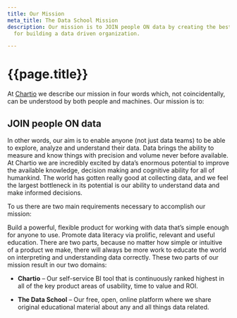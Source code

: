 ```yaml
---
title: Our Mission
meta_title: The Data School Mission
description: Our mission is to JOIN people ON data by creating the best free resources
  for building a data driven organization.

---
```

<h1 class="title centered mb-5">{{page.title}}</h1>

At [Chartio](https://chartio.com/) we describe our mission in four words which, not coincidentally, can be understood by both people and machines. Our mission is to:

## JOIN people ON data

In other words, our aim is to enable anyone (not just data teams) to be able to explore, analyze and understand their data. Data brings the ability to measure and know things with precision and volume never before available. At Chartio we are incredibly excited by data’s enormous potential to improve the available knowledge, decision making and cognitive ability for all of humankind. The world has gotten really good at collecting data, and we feel the largest bottleneck in its potential is our ability to understand data and make informed decisions.

To us there are two main requirements necessary to accomplish our mission:

Build a powerful, flexible product for working with data that’s simple enough for anyone to use.
Promote data literacy via prolific, relevant and useful education.
There are two parts, because no matter how simple or intuitive of a product we make, there will always be more work to educate the world on interpreting and understanding data correctly. These two parts of our mission result in our two domains:

* **Chartio** – Our self-service BI tool that is continuously ranked highest in all of the key product areas of usability, time to value and ROI.

* **‍The Data School** – Our free, open, online platform where we share original educational material about any and all things data related.